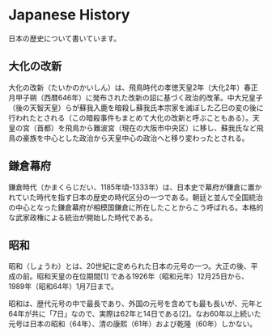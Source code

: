 # Japanese History

日本の歴史について書いています。

## 大化の改新

大化の改新（たいかのかいしん）は、飛鳥時代の孝徳天皇2年（大化2年）春正月甲子朔（西暦646年）に発布された改新の詔に基づく政治的改革。中大兄皇子（後の天智天皇）らが蘇我入鹿を暗殺し蘇我氏本宗家を滅ぼした乙巳の変の後に行われたとされる（この暗殺事件もまとめて大化の改新と呼ぶこともある）。天皇の宮（首都）を飛鳥から難波宮（現在の大阪市中央区）に移し、蘇我氏など飛鳥の豪族を中心とした政治から天皇中心の政治へと移り変わったとされる。

## 鎌倉幕府

鎌倉時代（かまくらじだい、1185年頃-1333年）は、日本史で幕府が鎌倉に置かれていた時代を指す日本の歴史の時代区分の一つである。朝廷と並んで全国統治の中心となった鎌倉幕府が相模国鎌倉に所在したことからこう呼ばれる。本格的な武家政権による統治が開始した時代である。

## 昭和

昭和（しょうわ）とは、20世紀に定められた日本の元号の一つ。大正の後、平成の前。昭和天皇の在位期間[1] である1926年（昭和元年）12月25日から、1989年（昭和64年）1月7日まで。

昭和は、歴代元号の中で最長であり、外国の元号を含めても最も長いが、元年と64年が共に「7日」なので、実際は62年と14日である[2]。なお60年以上続いた元号は日本の昭和（64年）、清の康熙（61年）および乾隆（60年）しかない。
